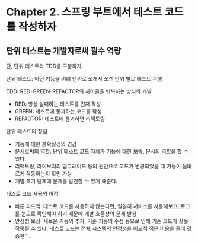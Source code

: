 # Chapter 2. 스프링 부트에서 테스트 코드를 작성하자

## 단위 테스트는 개발자로써 필수 역량
단, 단위 테스트와 TDD를 구분하자.

단위 테스트: 어떤 기능을 여러 단위로 쪼개서 쪼갠 단위 별로 테스트 수행
  
TDD: RED-GREEN-REFACTOR의 사이클을 반복하는 방식의 개발
- RED: 항상 실패하는 테스트를 먼저 작성
- GREEN: 테스트에 통과하는 코드를 작성
- REFACTOR: 테스트에 통과하면 리팩토링

단위 테스트의 장점
- 기능에 대한 불확실성의 경감
- 문서로써의 역할: 단위 테스트 코드 자체가 기능에 대한 보증, 문서의 역할을 할 수 있다.
- 리팩토링, 라이브러리 업그레이드 등의 원인으로 코드가 변경되었을 때 기능이 올바르게 작동하는지 확인 가능
- 개발 초기 단계에 문제를 발견할 수 있게 해준다.

테스트 코드 사용의 이점
- 빠른 피드백: 테스트 코드를 사용하지 않는다면, 일일히 서비스를 사용해보고, 로그를 눈으로 확인해야 하기 때문에 개발 효율상의 문제 발생
- 안정성 보장: 새로운 기능의 추가, 기존 기능의 수정 등으로 인해 기존 코드가 잘못 작동될 수 있다. 테스트 코드는 전체 시스템의 안정성을 비교적 적은 비용을 들여 검증한다.
  

